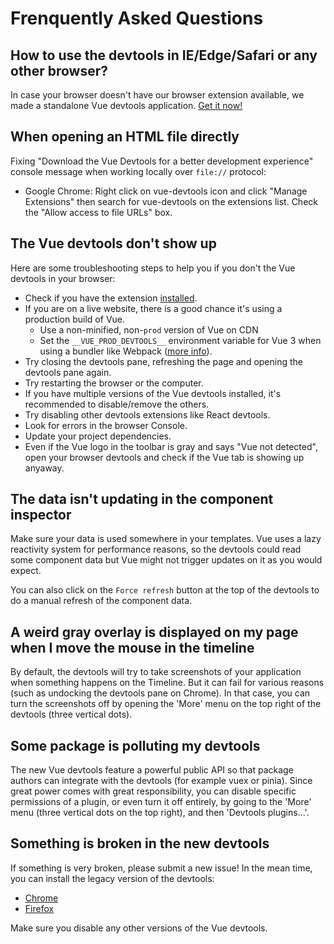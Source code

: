 # Frenquently Asked Questions

## How to use the devtools in IE/Edge/Safari or any other browser?

In case your browser doesn't have our browser extension available, we made a standalone Vue devtools application.
[Get it now!](./installation.md#standalone)

## When opening an HTML file directly

Fixing "Download the Vue Devtools for a better development experience" console message when working locally over `file://` protocol:
- Google Chrome: Right click on vue-devtools icon and click "Manage Extensions" then search for vue-devtools on the extensions list. Check the "Allow access to file URLs" box.

## The Vue devtools don't show up

Here are some troubleshooting steps to help you if you don't the Vue devtools in your browser:

- Check if you have the extension [installed](./installation.md).
- If you are on a live website, there is a good chance it's using a production build of Vue.
  - Use a non-minified, non-`prod` version of Vue on CDN
  - Set the `__VUE_PROD_DEVTOOLS__` environment variable for Vue 3 when using a bundler like Webpack ([more info](https://github.com/vuejs/vue-next/tree/master/packages/vue#bundler-build-feature-flags)).
- Try closing the devtools pane, refreshing the page and opening the devtools pane again.
- Try restarting the browser or the computer.
- If you have multiple versions of the Vue devtools installed, it's recommended to disable/remove the others.
- Try disabling other devtools extensions like React devtools.
- Look for errors in the browser Console.
- Update your project dependencies.
- Even if the Vue logo in the toolbar is gray and says "Vue not detected", open your browser devtools and check if the Vue tab is showing up anyaway.

## The data isn't updating in the component inspector

Make sure your data is used somewhere in your templates. Vue uses a lazy reactivity system for performance reasons, so the devtools could read some component data but Vue might not trigger updates on it as you would expect.

You can also click on the `Force refresh` button at the top of the devtools to do a manual refresh of the component data.

## A weird gray overlay is displayed on my page when I move the mouse in the timeline

By default, the devtools will try to take screenshots of your application when something happens on the Timeline. But it can fail for various reasons (such as undocking the devtools pane on Chrome). In that case, you can turn the screenshots off by opening the 'More' menu on the top right of the devtools (three vertical dots).

## Some package is polluting my devtools

The new Vue devtools feature a powerful public API so that package authors can integrate with the devtools (for example vuex or pinia). Since great power comes with great responsibility, you can disable specific permissions of a plugin, or even turn it off entirely, by going to the 'More' menu (three vertical dots on the top right), and then 'Devtools plugins...'.

## Something is broken in the new devtools

If something is very broken, please submit a new issue! In the mean time, you can install the legacy version of the devtools:

- [Chrome](https://chrome.google.com/webstore/detail/iaajmlceplecbljialhhkmedjlpdblhp/)
- [Firefox](https://github.com/vuejs/vue-devtools/releases/download/v5.3.3/vuejs_devtools-5.3.4-fx.xpi)

Make sure you disable any other versions of the Vue devtools.

